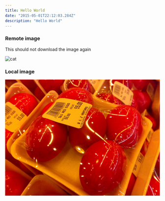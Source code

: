 ```yaml
---
title: Hello World
date: "2015-05-01T22:12:03.284Z"
description: "Hello World"
---
```


### Remote image

This should not download the image again

![cat](https://gatsby-remote-images-debug.herokuapp.com/cat.jpg)

### Local image

![Chinese Salty Egg](./salty_egg.jpg)
